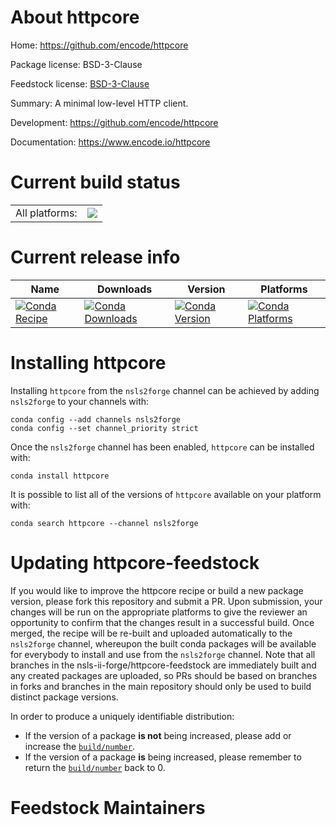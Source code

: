 About httpcore
==============

Home: https://github.com/encode/httpcore

Package license: BSD-3-Clause

Feedstock license: [BSD-3-Clause](https://github.com/nsls-ii-forge/httpcore-feedstock/blob/master/LICENSE.txt)

Summary: A minimal low-level HTTP client.

Development: https://github.com/encode/httpcore

Documentation: https://www.encode.io/httpcore

Current build status
====================


<table><tr><td>All platforms:</td>
    <td>
      <a href="https://dev.azure.com/nsls2forge/nsls2forge/_build/latest?definitionId=259&branchName=master">
        <img src="https://dev.azure.com/nsls2forge/nsls2forge/_apis/build/status/httpcore-feedstock?branchName=master">
      </a>
    </td>
  </tr>
</table>

Current release info
====================

| Name | Downloads | Version | Platforms |
| --- | --- | --- | --- |
| [![Conda Recipe](https://img.shields.io/badge/recipe-httpcore-green.svg)](https://anaconda.org/nsls2forge/httpcore) | [![Conda Downloads](https://img.shields.io/conda/dn/nsls2forge/httpcore.svg)](https://anaconda.org/nsls2forge/httpcore) | [![Conda Version](https://img.shields.io/conda/vn/nsls2forge/httpcore.svg)](https://anaconda.org/nsls2forge/httpcore) | [![Conda Platforms](https://img.shields.io/conda/pn/nsls2forge/httpcore.svg)](https://anaconda.org/nsls2forge/httpcore) |

Installing httpcore
===================

Installing `httpcore` from the `nsls2forge` channel can be achieved by adding `nsls2forge` to your channels with:

```
conda config --add channels nsls2forge
conda config --set channel_priority strict
```

Once the `nsls2forge` channel has been enabled, `httpcore` can be installed with:

```
conda install httpcore
```

It is possible to list all of the versions of `httpcore` available on your platform with:

```
conda search httpcore --channel nsls2forge
```




Updating httpcore-feedstock
===========================

If you would like to improve the httpcore recipe or build a new
package version, please fork this repository and submit a PR. Upon submission,
your changes will be run on the appropriate platforms to give the reviewer an
opportunity to confirm that the changes result in a successful build. Once
merged, the recipe will be re-built and uploaded automatically to the
`nsls2forge` channel, whereupon the built conda packages will be available for
everybody to install and use from the `nsls2forge` channel.
Note that all branches in the nsls-ii-forge/httpcore-feedstock are
immediately built and any created packages are uploaded, so PRs should be based
on branches in forks and branches in the main repository should only be used to
build distinct package versions.

In order to produce a uniquely identifiable distribution:
 * If the version of a package **is not** being increased, please add or increase
   the [``build/number``](https://docs.conda.io/projects/conda-build/en/latest/resources/define-metadata.html#build-number-and-string).
 * If the version of a package **is** being increased, please remember to return
   the [``build/number``](https://docs.conda.io/projects/conda-build/en/latest/resources/define-metadata.html#build-number-and-string)
   back to 0.

Feedstock Maintainers
=====================


